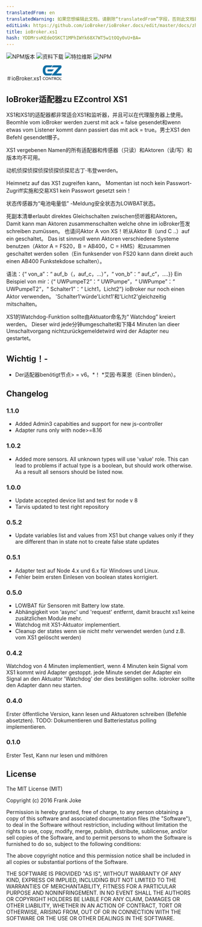 ```yaml
---
translatedFrom: en
translatedWarning: 如果您想编辑此文档，请删除“translatedFrom”字段，否则此文档将再次自动翻译
editLink: https://github.com/ioBroker/ioBroker.docs/edit/master/docs/zh-cn/adapterref/iobroker.xs1/README.md
title: ioBroker.xs1
hash: YDDMrsvKEdeOSKCT1MPhIWYk68X7WT5w1tOQy0vU+BA=
---
```

![NPM版本](http://img.shields.io/npm/v/iobroker.xs1.svg)
![资料下载](https://img.shields.io/npm/dm/iobroker.xs1.svg)
![特拉维斯](http://img.shields.io/travis/frankjoke/ioBroker.xs1/master.svg)
![NPM](https://nodei.co/npm/iobroker.xs1.png?downloads=true)

＃ioBroker.xs1
![商标](../../../en/adapterref/iobroker.xs1/admin/xs1.png)

## IoBroker适配器zu EZcontrol XS1
XS1和XS1的适配器都非常适合XS1和监听器，并且可以在代理服务器上使用。
Beomhle vom ioBroker werden zuerst mit ack = false gesendet和wenn etwas vom Listener kommt dann passiert das mit ack = true。男士XS1 den Befehl gesendet帽子。

XS1 vergebenen Namen的所有适配器和传感器（只读）和Aktoren（读/写）和版本均不可用。

动机侦探侦探侦探侦探侦探尼古丁·韦登werden。

Heimnetz auf das XS1 zugreifen kann。
Momentan ist noch kein Passwort-Zugriff实施和交易XS1 kein Passwort gesetzt sein！

  状态传感器为“电池电量低” -Meldung安全状态为LOWBAT状态。

死副本清单erlaubt direktes Gleichschalten zwischen侦听器和Aktoren。
Damit kann man Aktoren zusammenschalten welche ohne im ioBroker签发schreiben zumüssen。
也请问Aktor A von XS！听从Aktor B（und C ..）auf ein geschaltet。
Das ist sinnvoll wenn Aktoren verschiedene Systeme benutzen（Aktor A = FS20，B = AB400，C = HMS）和zusammen geschaltet werden sollen（Ein funksender von FS20 kann dann direkt auch einen AB400 Funkstekdose schalten）。

语法：{“ von_a”：“ auf_b（，auf_c，...）”，“ von_b”：“ auf_c”，....}}
Ein Beispiel von mir：{“ UWPumpeT2”：“ UWPumpe”，“ UWPumpe”：“ UWPumpeT2”，“ Schalter1”：“ Licht1，Licht2”} ioBroker nur noch einen Aktor verwenden。
'Schalter1'würde'Licht1'和'Licht2'gleichzeitig mitschalten。

XS1的Watchdog-Funktion sollte由Aktuator命名为“ Watchdog” kreiert werden。
Dieser wird jede分钟umgeschaltet和下降4 Minuten lan dieer Umschaltvorgang nichtzurückgemeldetwird wird der Adapter neu gestartet。

## Wichtig！-
* Der适配器benötigt节点> = v6。*！
*艾因·布莱恩（Einen blinden）。

## Changelog

### 1.1.0

* Added Admin3 capabities and support for new js-controller
* Adapter runs only with node>=8.16

### 1.0.2

* Added more sensors. All unknown types will use 'value' role. This can lead to problems if actual type is a boolean, but should work otherwise. As a result all sensors should be listed now.

### 1.0.0

* Update accepted device list and test for node v 8
* Tarvis updated to test right repository

### 0.5.2

* Update variables list and values from XS1 but change values only if they are different than in state not to create false state updates

### 0.5.1
* Adapter test auf Node 4.x und 6.x für Windows und Linux.
* Fehler beim ersten Einlesen von boolean states korrigiert.

### 0.5.0 
* LOWBAT für Sensoren mit Battery low state.
* Abhängigkeit von 'async' und 'request' entfernt, damit braucht xs1 keine zusätzlichen Module mehr.
* Watchdog mit XS1-Aktuator implementiert.
* Cleanup der states wenn sie nicht mehr verwendet werden (und z.B. vom XS1 gelöscht werden)

### 0.4.2
  Watchdog von 4 Minuten implementiert, wenn 4 Minuten kein Signal vom XS1 kommt wird Adapter gestoppt.
  jede Minute sendet der Adapter ein Signal an den Aktuator 'Watchdog' der dies bestätigen sollte.
  iobroker sollte den Adapter dann neu starten.
 
### 0.4.0
  Erster öffentliche Version, kann lesen und Aktuatoren schreiben (Befehle absetzten).
  TODO: Dokumentieren und Batteriestatus polling implementieren.

### 0.1.0
  Erster Test, Kann nur lesen und mithören

## License
The MIT License (MIT)

Copyright (c) 2016 Frank Joke

Permission is hereby granted, free of charge, to any person obtaining a copy
of this software and associated documentation files (the "Software"), to deal
in the Software without restriction, including without limitation the rights
to use, copy, modify, merge, publish, distribute, sublicense, and/or sell
copies of the Software, and to permit persons to whom the Software is
furnished to do so, subject to the following conditions:

The above copyright notice and this permission notice shall be included in
all copies or substantial portions of the Software.

THE SOFTWARE IS PROVIDED "AS IS", WITHOUT WARRANTY OF ANY KIND, EXPRESS OR
IMPLIED, INCLUDING BUT NOT LIMITED TO THE WARRANTIES OF MERCHANTABILITY,
FITNESS FOR A PARTICULAR PURPOSE AND NONINFRINGEMENT. IN NO EVENT SHALL THE
AUTHORS OR COPYRIGHT HOLDERS BE LIABLE FOR ANY CLAIM, DAMAGES OR OTHER
LIABILITY, WHETHER IN AN ACTION OF CONTRACT, TORT OR OTHERWISE, ARISING FROM,
OUT OF OR IN CONNECTION WITH THE SOFTWARE OR THE USE OR OTHER DEALINGS IN
THE SOFTWARE.